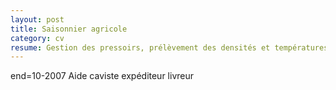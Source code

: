 ```yaml
---
layout: post
title: Saisonnier agricole
category: cv
resume: Gestion des pressoirs, prélèvement des densités et températures, préparateur commandes et livreur.
---
```

end=10-2007
Aide caviste expéditeur livreur